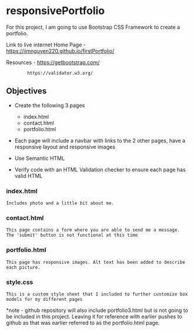 # responsivePortfolio

For this project, I am going to use Bootstrap CSS Framework to create a portfolio. 

Link to live internet Home Page - https://jimnguyen220.github.io/firstPortfolio/


Resources - https://getbootstrap.com/   

            https://validator.w3.org/ 




## Objectives
* Create the following 3 pages
    * index.html
    * contact.html
    * portfolio.html

* Each page will include a navbar with links to the 2 other pages, have a responsive layout and responsive images
* Use Semantic HTML
* Verify code with an HTML Validation checker to ensure each page has valid HTML


### index.html
    Includes photo and a little bit about me.

### contact.html
    This page contains a form where you are able to send me a message.  The 'submit' button is not functional at this time

### portfolio.html
    This page has responsive images. Alt text has been added to describe each picture. 

### style.css
    This is a custom style sheet that I included to further customize box models for my different pages

*note - github repository will also include portfolio3.html but is not going to be included in this project. Leaving it for reference with earlier pushes to github as that was earlier referred to as the portfolio.html page.